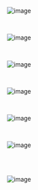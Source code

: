 



![image](https://github.com/user-attachments/assets/6b40d9b1-763c-4004-b737-897302da10d5)


<br>

![image](https://github.com/user-attachments/assets/17b1a759-43fc-49be-9696-d672d513a619)


<br>

![image](https://github.com/user-attachments/assets/7a30d230-5c0a-4755-bc56-400feff5aa2a)


<br>

![image](https://github.com/user-attachments/assets/ec77dd42-6b94-4f57-8b33-1d7605d8f833)


<br>

![image](https://github.com/user-attachments/assets/e2d076ec-440e-4a2d-82df-83316874999b)

<br>

![image](https://github.com/user-attachments/assets/94ace016-c715-4261-9c0f-c0a53237778b)

<br><br>



![image](https://github.com/user-attachments/assets/b99dcd56-8ba5-4eb5-bafd-bd56885e769e)



